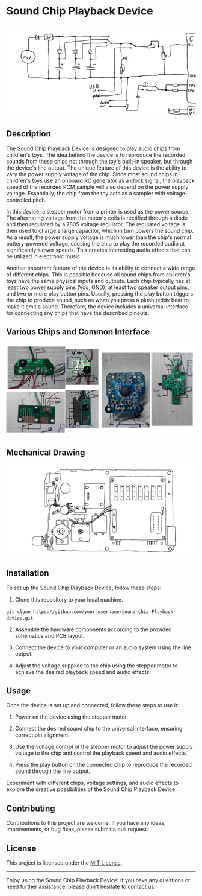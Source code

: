 # Sound Chip Playback Device

![Device](schematic1.png)

## Description

The Sound Chip Playback Device is designed to play audio chips from children's toys. The idea behind the device is to reproduce the recorded sounds from these chips not through the toy's built-in speaker, but through the device's line output. The unique feature of this device is the ability to vary the power supply voltage of the chip. Since most sound chips in children's toys use an onboard RC generator as a clock signal, the playback speed of the recorded PCM sample will also depend on the power supply voltage. Essentially, the chip from the toy acts as a sampler with voltage-controlled pitch.

In this device, a stepper motor from a printer is used as the power source. The alternating voltage from the motor's coils is rectified through a diode and then regulated by a 7805 voltage regulator. The regulated voltage is then used to charge a large capacitor, which in turn powers the sound chip. As a result, the power supply voltage is much lower than the chip's normal battery-powered voltage, causing the chip to play the recorded audio at significantly slower speeds. This creates interesting audio effects that can be utilized in electronic music.

Another important feature of the device is its ability to connect a wide range of different chips. This is possible because all sound chips from children's toys have the same physical inputs and outputs. Each chip typically has at least two power supply pins (Vcc, GND), at least two speaker output pins, and two or more play button pins. Usually, pressing the play button triggers the chip to produce sound, such as when you press a plush teddy bear to make it emit a sound. Therefore, the device includes a universal interface for connecting any chips that have the described pinouts.

## Various Chips and Common Interface

![Chips](various_chips.png)

## Mechanical Drawing

![Chips](mechanical.png)

## Installation

To set up the Sound Chip Playback Device, follow these steps:

1. Clone this repository to your local machine.

```git clone https://github.com/your-username/sound-chip-Playback-device.git```

2. Assemble the hardware components according to the provided schematics and PCB layout.

3. Connect the device to your computer or an audio system using the line output.

4. Adjust the voltage supplied to the chip using the stepper motor to achieve the desired playback speed and audio effects.

## Usage

Once the device is set up and connected, follow these steps to use it:

1. Power on the device using the stepper motor.

2. Connect the desired sound chip to the universal interface, ensuring correct pin alignment.

3. Use the voltage control of the stepper motor to adjust the power supply voltage to the chip and control the playback speed and audio effects.

4. Press the play button on the connected chip to reproduce the recorded sound through the line output.

Experiment with different chips, voltage settings, and audio effects to explore the creative possibilities of the Sound Chip Playback Device.

## Contributing

Contributions to this project are welcome. If you have any ideas, improvements, or bug fixes, please submit a pull request.

## License

This project is licensed under the [MIT License](LICENSE).

---

Enjoy using the Sound Chip Playback Device! If you have any questions or need further assistance, please don't hesitate to contact us.
